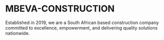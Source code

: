 # MBEVA-CONSTRUCTION
Established in 2019, we are a South African based construction company committed to excellence, empowerment, and delivering quality solutions nationwide.
